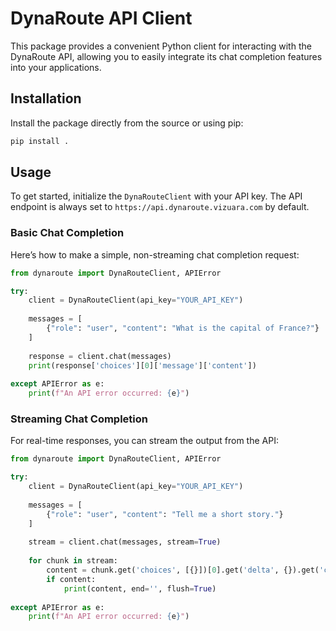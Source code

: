 # DynaRoute API Client

This package provides a convenient Python client for interacting with the DynaRoute API, allowing you to easily integrate its chat completion features into your applications.

## Installation

Install the package directly from the source or using pip:

```bash
pip install .
```

## Usage

To get started, initialize the `DynaRouteClient` with your API key. The API endpoint is always set to `https://api.dynaroute.vizuara.com` by default.

### Basic Chat Completion

Here’s how to make a simple, non-streaming chat completion request:

```python
from dynaroute import DynaRouteClient, APIError

try:
    client = DynaRouteClient(api_key="YOUR_API_KEY")
    
    messages = [
        {"role": "user", "content": "What is the capital of France?"}
    ]
    
    response = client.chat(messages)
    print(response['choices'][0]['message']['content'])
    
except APIError as e:
    print(f"An API error occurred: {e}")
```

### Streaming Chat Completion

For real-time responses, you can stream the output from the API:

```python
from dynaroute import DynaRouteClient, APIError

try:
    client = DynaRouteClient(api_key="YOUR_API_KEY")
    
    messages = [
        {"role": "user", "content": "Tell me a short story."}
    ]
    
    stream = client.chat(messages, stream=True)
    
    for chunk in stream:
        content = chunk.get('choices', [{}])[0].get('delta', {}).get('content', '')
        if content:
            print(content, end='', flush=True)
            
except APIError as e:
    print(f"An API error occurred: {e}")
```